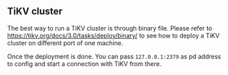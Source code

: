 ## TiKV cluster

The best way to run a TiKV cluster is through binary file. Please refer to https://tikv.org/docs/3.0/tasks/deploy/binary/ to see how to deploy a TiKV cluster on different port of one machine. 

Once the deployment is done. You can pass `127.0.0.1:2379` as pd address to config and start a connection with TiKV from there.